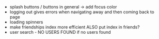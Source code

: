 - splash buttons / buttons in general -> add focus color
- logging out gives errors when navigating away and then coming back to page
- loading spinners
- make friendships index more efficient ALSO put index in friends?
- user search - NO USERS FOUND if no users found
